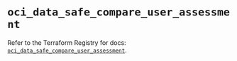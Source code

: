 # `oci_data_safe_compare_user_assessment`

Refer to the Terraform Registry for docs: [`oci_data_safe_compare_user_assessment`](https://registry.terraform.io/providers/oracle/oci/6.18.0/docs/resources/data_safe_compare_user_assessment).

